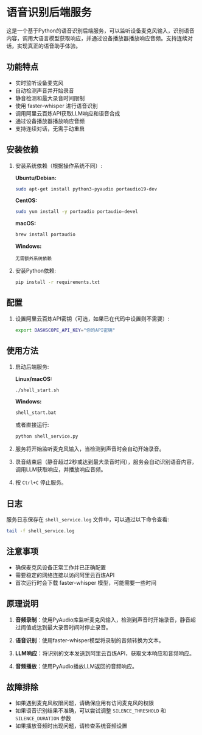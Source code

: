 # 语音识别后端服务

这是一个基于Python的语音识别后端服务，可以监听设备麦克风输入，识别语音内容，调用大语言模型获取响应，并通过设备播放器播放响应音频。支持连续对话，实现真正的语音助手体验。

## 功能特点

- 实时监听设备麦克风
- 自动检测声音并开始录音
- 静音检测和最大录音时间限制
- 使用 faster-whisper 进行语音识别
- 调用阿里云百炼API获取LLM响应和语音合成
- 通过设备播放器播放响应音频
- 支持连续对话，无需手动重启

## 安装依赖

1. 安装系统依赖（根据操作系统不同）:

   **Ubuntu/Debian:**
   ```bash
   sudo apt-get install python3-pyaudio portaudio19-dev
   ```

   **CentOS:**
   ```bash
   sudo yum install -y portaudio portaudio-devel
   ```

   **macOS:**
   ```bash
   brew install portaudio
   ```

   **Windows:**
   ```
   无需额外系统依赖
   ```

2. 安装Python依赖:

   ```bash
   pip install -r requirements.txt
   ```

## 配置

1. 设置阿里云百炼API密钥（可选，如果已在代码中设置则不需要）:

   ```bash
   export DASHSCOPE_API_KEY="你的API密钥"
   ```

## 使用方法

1. 启动后端服务:

   **Linux/macOS:**
   ```bash
   ./shell_start.sh
   ```

   **Windows:**
   ```
   shell_start.bat
   ```

   或者直接运行:

   ```bash
   python shell_service.py
   ```

2. 服务将开始监听麦克风输入，当检测到声音时会自动开始录音。

3. 录音结束后（静音超过2秒或达到最大录音时间），服务会自动识别语音内容，调用LLM获取响应，并播放响应音频。

4. 按 `Ctrl+C` 停止服务。

## 日志

服务日志保存在 `shell_service.log` 文件中，可以通过以下命令查看:

```bash
tail -f shell_service.log
```

## 注意事项

- 确保麦克风设备正常工作并已正确配置
- 需要稳定的网络连接以访问阿里云百炼API
- 首次运行时会下载 faster-whisper 模型，可能需要一些时间

## 原理说明

1. **音频录制**：使用PyAudio库监听麦克风输入，检测到声音时开始录音，静音超过阈值或达到最大录音时间时停止录音。

2. **语音识别**：使用faster-whisper模型将录制的音频转换为文本。

3. **LLM响应**：将识别的文本发送到阿里云百炼API，获取文本响应和音频响应。

4. **音频播放**：使用PyAudio播放LLM返回的音频响应。

## 故障排除

- 如果遇到麦克风权限问题，请确保应用有访问麦克风的权限
- 如果语音识别结果不准确，可以尝试调整 `SILENCE_THRESHOLD` 和 `SILENCE_DURATION` 参数
- 如果播放音频时出现问题，请检查系统音频设置